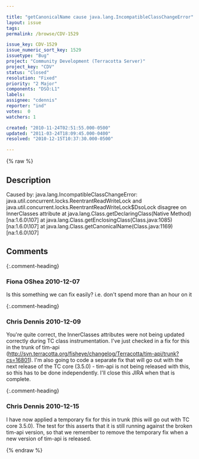 ```yaml
---

title: "getCanonicalName cause java.lang.IncompatibleClassChangeError"
layout: issue
tags: 
permalink: /browse/CDV-1529

issue_key: CDV-1529
issue_numeric_sort_key: 1529
issuetype: "Bug"
project: "Community Development (Terracotta Server)"
project_key: "CDV"
status: "Closed"
resolution: "Fixed"
priority: "2 Major"
components: "DSO:L1"
labels: 
assignee: "cdennis"
reporter: "ind"
votes:  0
watchers: 1

created: "2010-11-24T02:51:55.000-0500"
updated: "2011-03-24T18:09:45.000-0400"
resolved: "2010-12-15T10:37:30.000-0500"

---
```




{% raw %}



## Description

<div markdown="1" class="description">

Caused by: java.lang.IncompatibleClassChangeError: java.util.concurrent.locks.ReentrantReadWriteLock and java.util.concurrent.locks.ReentrantReadWriteLock$DsoLock disagree on InnerClasses attribute
	at java.lang.Class.getDeclaringClass(Native Method) [na:1.6.0\107]
	at java.lang.Class.getEnclosingClass(Class.java:1085) [na:1.6.0\107]
	at java.lang.Class.getCanonicalName(Class.java:1169) [na:1.6.0\107]


</div>

## Comments


{:.comment-heading}
### **Fiona OShea** <span class="date">2010-12-07</span>

<div markdown="1" class="comment">

Is this something we can fix easily? i.e. don't spend more than an hour on it

</div>


{:.comment-heading}
### **Chris Dennis** <span class="date">2010-12-09</span>

<div markdown="1" class="comment">

You're quite correct, the InnerClasses attributes were not being updated correctly during TC class instrumentation.  I've just checked in a fix for this in the trunk of tim-api (http://svn.terracotta.org/fisheye/changelog/Terracotta/tim-api/trunk?cs=16801).  I'm also going to code a separate fix that will go out with the next release of the TC core (3.5.0) - tim-api is not being released with this, so this has to be done independently.  I'll close this JIRA when that is complete.

</div>


{:.comment-heading}
### **Chris Dennis** <span class="date">2010-12-15</span>

<div markdown="1" class="comment">

I have now applied a temporary fix for this in trunk (this will go out with TC core 3.5.0).  The test for this asserts that it is still running against the broken tim-api version, so that we remember to remove the temporary fix when a new version of tim-api is released.

</div>



{% endraw %}
